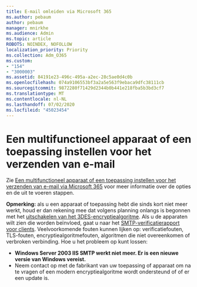 ```yaml
---
title: E-mail omleiden via Microsoft 365
ms.author: pebaum
author: pebaum
manager: mnirkhe
ms.audience: Admin
ms.topic: article
ROBOTS: NOINDEX, NOFOLLOW
localization_priority: Priority
ms.collection: Adm_O365
ms.custom:
- "154"
- "3000003"
ms.assetid: 84191e23-496c-495a-a2ec-28c5ae0d4c0b
ms.openlocfilehash: 074a9106553bf3a2a5e563f9ebaca9dfc38111cb
ms.sourcegitcommit: 9872280f71429d2344b0b441e218fba5b3bd3cf7
ms.translationtype: MT
ms.contentlocale: nl-NL
ms.lasthandoff: 07/02/2020
ms.locfileid: "45023454"
---
```

# <a name="set-up-a-multifunction-device-or-application-to-send-email"></a>Een multifunctioneel apparaat of een toepassing instellen voor het verzenden van e-mail

Zie [Een multifunctioneel apparaat of een toepassing instellen voor het verzenden van e-mail via Microsoft 365](https://docs.microsoft.com/Exchange/mail-flow-best-practices/how-to-set-up-a-multifunction-device-or-application-to-send-email-using-microsoft-365-or-office-365) voor meer informatie over de opties en de uit te voeren stappen.
  
**Opmerking:** als u een apparaat of toepassing hebt die sinds kort niet meer werkt, houd er dan rekening mee dat volgens planning onlangs is begonnen met het [uitschakelen van het 3DES-encryptiealgoritme](https://docs.microsoft.com/microsoft-365/compliance/technical-reference-details-about-encryption). Als u de apparaten wilt zien die worden beïnvloed, gaat u naar het [SMTP-verificatierapport voor clients](https://protection.office.com/mailflow/dashboard). Veelvoorkomende fouten kunnen lijken op: verificatiefouten, TLS-fouten, encryptiealgoritmefouten, algoritmen die niet overeenkomen of verbroken verbinding. Hoe u het probleem op kunt lossen:

 - **Windows Server 2003 IIS SMTP werkt niet meer. Er is een nieuwe versie van Windows vereist.**  
 - Neem contact op met de fabrikant van uw toepassing of apparaat om na te vragen of een modern encryptiealgoritme wordt ondersteund of of er een update is.
